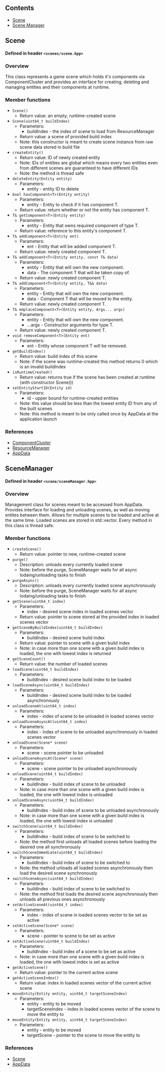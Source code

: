 ## Contents
- [Scene](#scene)
- [Scene Manager](#scenemanager)

## <a id="scene"></a>Scene
#### Defined in header `<scenes/scene.hpp>`
### Overview
This class represents a game scene which holds it's components via ComponentCluster and provides an interface for creating, deleting and managing entities and their components at runtime.
### Member functions
- `Scene()`
  - Return value: an empty, runtime-created scene
- `Scene(uint64_t buildIndex)`
  - Parameters:
    - buildIndex - the index of scene to load from ResourceManager
  - Return value: a scene of provided build index
  - Note: this constructor is meant to create scene instance from raw scene data stored in build file
- `createEntity()`
  - Return value: ID of newly created entity
  - Note: IDs of entities are global which means every two entities even from different scenes are guaranteed to have different IDs
  - Note: the method is thread safe
- `deleteEntity(Entity entity)`
  - Parameters:
    - entity - entity ID to delete
- `bool hasComponent<T>(Entity entity)`
  - Parameters:  
    - entity - Entity to check if it has component T.
  - Return value: return whether or not the entity has component T.
- `T& getComponent<T>(Entity entity)`
  - Parameters:  
    - entity - Entity that owns required component of type T.
  - Return value: reference to this entity's component T.
- `T& addComponent<T>(Entity ent)`
  - Parameters:  
    - ent - Entity that will be added component T.
  - Return value: newly created component T.
- `T& addComponent<T>(Entity entity, const T& data)`
  - Parameters:  
    - entity - Entity that will own the new component.
    - data - The component T that will be taken copy of.
  - Return value: newly created component T.
- `T& addComponent<T>(Entity entity, T&& data)`
  - Parameters: 
    - entity - Entity that will own the new component.
    - data - Component T that will be moved to the entity.
  - Return value: newly created component T.
- `T& emplaceComponent<T>(Entity entity, Args... args)`
  - Parameters: 
    - entity - Entity that will own the new component.
    - ...args - Constructor arguments for type T.
  - Return value: newly created component T.
- `void removeComponent<T>(Entity ent)`
  - Parameters:  
    - ent - Entity whose component T will be removed.
- `getBuildIndex()`
  - Return value: build index of this scene
  - Note: if the scene was runtime-created this method returns 0 which is an invalid buildIndex
- `isRuntimeCreated()`
  - Return value: returns true if the scene has been created at runtime (with constructor Scene())
- `setEntityStartID(Entity id)`
  - Parameters:
    - id - upper bound for runtime-created entities 
  - Note: this value should be less than the lowest entity ID from any of the built scenes
  - Note: this method is meant to be only called once by AppData at the application launch
### References
- [ComponentCluster](ECS.md#componentcluster)
- [ResourceManager](ResourceManagement.md#resourcemanager)
- [AppData](AppCore.md#appdata)

## <a id="scenemanager"></a>SceneManager
#### Defined in header `<scene/sceneManager.hpp>`
### Overview
Management class for scenes meant to be accessed from AppData. Provides interface for loading and unloading scenes, as well as moving entites between them.
Allows for multiple scenes to be loaded and active at the same time. Loaded scenes are stored in std::vector.
Every method in this class is thread safe.
### Member functions
- `createScene()`
  - Return value: pointer to new, runtime-created scene
- `purge()`
  - Description: unloads every currently loaded scene
  - Note: before the purge, SceneManager waits for all async lodaing/unloading tasks to finish
- `purgeAsync()`
  - Description: unloads every currently loaded scene asynchronously
  - Note: before the purge, SceneManager waits for all async lodaing/unloading tasks to finish
- `getScene(uint64_t index)`
  - Parameters:
    - index - desired scene index in loaded scenes vector
  - Return value: pointer to scene stored at the provided index in loaded scenes vector
- `getSceneByBuildIndex(uint64_t buildIndex)`
  - Parameters:
    - buildIndex - desired scene build index
  - Return value: pointer to scene with a given build index
  - Note: in case more than one scene with a given build index is loaded, the one with lowest index is returned
- `getSceneCount()`
  - Return value: the number of loaded scenes
- `loadScene(uint64_t buildIndex)`
  - Parameters:
    - buildIndex - desired scene build index to be loaded
- `loadSceneAsync(uint64_t buildIndex)`
  - Parameters:
    - buildIndex - desired scene build index to be loaded asynchronously
- `unloadSceneAt(uint64_t index)`
  - Parameters:
    - index - index of scene to be unloaded in loaded scenes vector
- `unloadSceneAsyncAt(uint64_t index)`
  - Parameters:
    - index - index of scene to be unloaded asynchronously in loaded scenes vector
- `unloadScene(Scene* scene)`
  - Parameters:
    - scene - scene pointer to be unloaded
- `unloadSceneAsyncAt(Scene* scene)`
  - Parameters:
    - scene - scene pointer to be unloaded asynchronously
- `unloadScene(uint64_t buildIndex)`
  - Parameters:
    - buildIndex - build index of scene to be unloaded
  - Note: in case more than one scene with a given build index is loaded, the one with lowest index is unloaded
- `unloadSceneAsync(uint64_t buildIndex)`
  - Parameters:
    - buildIndex - build index of scene to be unloaded asynchronously
  - Note: in case more than one scene with a given build index is loaded, the one with lowest index is unloaded
- `switchScene(uint64_t buildIndex)`
  - Parameters:
    - buildIndex - build index of scene to be switched to
  - Note: the method first unloads all loaded scenes before loading the desired one all synchronously
- `switchSceneImmediate(uint64_t buildIndex)`
  - Parameters:
    - buildIndex - build index of scene to be switched to
  - Note: the method unloads all loaded scenes asynchronously then load the desired scene synchronously
- `switchSceneAsync(uint64_t buildIndex)`
  - Parameters:
    - buildIndex - build index of scene to be switched to
  - Note: the method first loads the desired scene asynchronously then unloads all previous ones asynchronously
- `setActiveSceneAt(uint64_t index)`
  - Parameters:
    - index - index of scene in loaded scenes vector to be set as active 
- `setActiveScene(Scene* scene)`
  - Parameters:
    - scene - pointer to scene to be set as active 
- `setActiveScene(uint64_t buildIndex)`
  - Parameters:
    - buildIndex - build index of a scene to be set as active 
  - Note: in case more than one scene with a given build index is loaded, the one with lowest index is set as active
- `getActiveScene()`
  - Return value: pointer to the current active scene
- `getActiveSceneIndex()`
  - Return value: index in loaded scenes vector of the current active scene
- `moveEntity(Entity entity, uint64_t targetSceneIndex)`
  - Parameters:
    - entity - entity to be moved
    - targetSceneIndex - index in loaded scenes vector of the scene to move the entity to
- `moveEntity(Entity entity, uint64_t targetSceneIndex)`
  - Parameters:
    - entity - entity to be moved
    - targetScene - pointer to the scene to move the entity to
### References
- [Scene](#scene)
- [AppData](AppCore.md#appdata)
